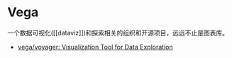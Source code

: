 Vega
===

一个数据可视化([[dataviz]])和探索相关的组织和开源项目，远远不止是图表库。

- [vega/voyager: Visualization Tool for Data Exploration](https://github.com/vega/voyager#voyager-2)